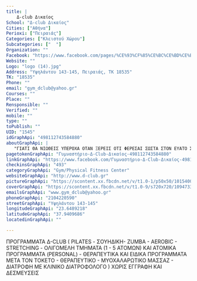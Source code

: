 ```yaml
---
title: |
    Δ-club Δικαίος
School: "Δ-club Δικαίος"
Cities: ["Αθήνα"]
Perioxi: ["Πειραιάς"]
Categories: ["Κλειστού Χώρου"]
Subcategories: ["  "]
Organization: ""
Facebook: "https://www.facebook.com/pages/%CE%93%CF%85%CE%BC%CE%BD%CE%B1%CF%83%CF%84%CE%AE%CF%81%CE%B9%CE%BF-%CE%94-Club-%CE%94%CE%B9%CE%BA%CE%B1%CE%AF%CE%BF%CF%82/498112743584880?fref=ts"
Website: ""
Logo: "logo (14).jpg"
Address: "Υψηλάντου 143-145, Πειραιάς, ΤΚ 18535"
TK: "18535"
Phone: ""
email: "gym_dclub@yahoo.gr"
Courses: ""
Place: ""
Rensponsible: ""
Verified: ""
mobile: ""
type: ""
toPublish: ""
UID: "1545"
idGraphApi: "498112743584880"
aboutGraphApi: | 
   "ΓΙΑΤΙ ΘΑ ΝΙΩΘΕΙΣ ΥΠΕΡΟΧΑ ΟΤΑΝ ΞΕΡΕΙΣ ΟΤΙ ΦΕΡΕΣΑΙ ΣΩΣΤΑ ΣΤΟΝ ΕΥΑΤΟ ΣΟΥ."
pagetokenGraphApi: "Γυμναστήριο-Δ-Club-Δικαίος-498112743584880"
linkGraphApi: "https://www.facebook.com/Γυμναστήριο-Δ-Club-Δικαίος-498112743584880/"
checkinsGraphApi: "493"
categoryGraphApi: "Gym/Physical Fitness Center"
websiteGraphApi: "http://www.d-club.gr"
pictureGraphApi: "https://scontent.xx.fbcdn.net/v/t1.0-1/p50x50/10154009_886128341449983_5029760980939384271_n.jpg?oh=3fe249c69cef883e2271cf5d57d22225&amp;oe=5B35A57E"
coverGraphApi: "https://scontent.xx.fbcdn.net/v/t1.0-9/s720x720/10947330_863932463669571_6976729555029488111_n.jpg?oh=9af127e2330523346a91a5b1901809ed&amp;oe=5B470DD0"
emailsGraphApi: "www.gym_dclub@yahoo.gr"
phoneGraphApi: "2104220590"
streetGraphApi: "Υψηλάντου 143-145"
longitudeGraphApi: "23.6489218"
latitudeGraphApi: "37.9409686"
locatedinGraphApi: ""

---
```


ΠΡΟΓΡΑΜΜΑΤΑ Δ-CLUB ( PILATES - ΣΟΥΗΔΙΚΗ- ZUMBA - AEROBIC - STRETCHING - ΟΛΙΓΟΜΕΛΗ ΤΜΗΜΑΤΑ (1 - 5 ΑΤΟΜΩΝ) ΚΑΙ ΑΤΟΜΙΚΑ ΠΡΟΓΡΑΜΜΑΤΑ (PERSONAL) - ΘΕΡΑΠΕΥΤΙΚΑ ΚΑΙ ΕΙΔΙΚΑ ΠΡΟΓΡΑΜΜΑΤΑ ΜΕΤΑ ΤΟΝ ΤΟΚΕΤΟ - ΘΕΡΑΠΕΥΤΙΚΟ - ΜΥΟΧΑΛΑΡΩΤΙΚΟ ΜΑΣΣΑΖ - ΔΙΑΤΡΟΦΗ ΜΕ ΚΛΙΝΙΚΟ ΔΙΑΤΡΟΦΟΛΟΓΟ ) ΧΩΡΙΣ ΕΓΓΡΑΦΗ ΚΑΙ ΔΕΣΜΕΥΣΕΙΣ

